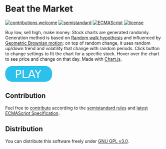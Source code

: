 # Beat the Market

[![contributions welcome](https://img.shields.io/badge/contributions-welcome-brightgreen.svg)](https://github.com/berkerol/beat-the-market/issues)
[![semistandard](https://img.shields.io/badge/code%20style-semistandard-brightgreen.svg)](https://github.com/Flet/semistandard)
[![ECMAScript](https://img.shields.io/badge/ECMAScript-latest-brightgreen.svg)](https://www.ecma-international.org/ecma-262)
[![license](https://img.shields.io/badge/license-GNU%20GPL%20v3.0-blue.svg)](https://github.com/berkerol/beat-the-market/blob/master/LICENSE)

Buy low, sell high, make money. Stock charts are generated randomly. Generation method is based on [Random walk hypothesis](https://en.wikipedia.org/wiki/Random_walk_hypothesis) and influenced by [Geometric Brownian motion](https://en.wikipedia.org/wiki/Geometric_Brownian_motion): on top of random change, it uses random up/down trend and volatility that change with random periods. Click button to change settings to fit the chart for a specific stock. Hover over the chart to see price and change on that day. Made with [Chart.js](https://www.chartjs.org).

[![button](play.png)](https://berkerol.github.io/beat-the-market/btm.html)

## Contribution

Feel free to [contribute](https://github.com/berkerol/beat-the-market/issues) according to the [semistandard rules](https://github.com/Flet/semistandard) and [latest ECMAScript Specification](https://www.ecma-international.org/ecma-262).

## Distribution

You can distribute this software freely under [GNU GPL v3.0](https://github.com/berkerol/beat-the-market/blob/master/LICENSE).
